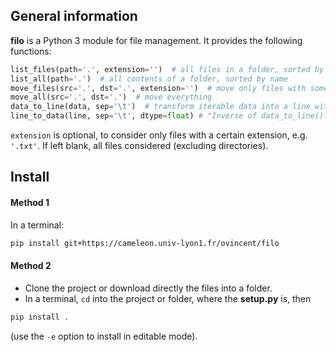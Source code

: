 ## General information

**filo** is a Python 3 module for file management. It provides the following functions:

```python
list_files(path='.', extension='')  # all files in a folder, sorted by name
list_all(path='.')  # all contents of a folder, sorted by name
move_files(src='.', dst='.', extension='')  # move only files with some suffix
move_all(src='.', dst='.')  # move everything
data_to_line(data, sep='\t')  # transform iterable data into a line with \n at the end and separated with separator sep.
line_to_data(line, sep='\t', dtype=float) # "Inverse of data_to_line(). Returns data as a tuple of type dtype.
```
`extension` is optional, to consider only files with a certain extension, e.g. `'.txt'`. If left blank, all files considered (excluding directories).

## Install

#### Method 1

In a terminal:
```bash
pip install git+https://cameleon.univ-lyon1.fr/ovincent/filo
```

#### Method 2

- Clone the project or download directly the files into a folder.
- In a terminal, `cd` into the project or folder, where the __setup.py__ is, then
```bash
pip install .
```
(use the `-e` option to install in editable mode).
